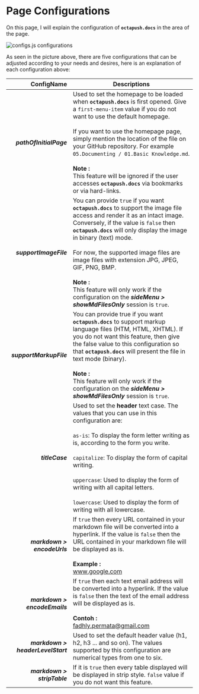 # Page Configurations

On this page, I will explain the configuration of **`octapush.docs`** in the area of the page.

![configs.js configurations](https://cdn.rawgit.com/octapush/documentations/e3fbb665/octapush.docs/00.ASSETS/images/configs-js-behave-page.png)

 As seen in the picture above, there are five configurations that can be adjusted according to your needs and desires, here is an explanation of each configuration above:

ConfigName                        | Descriptions
--------------------------------: | ------------
_**pathOfInitialPage**_           | Used to set the homepage to be loaded when **`octapush.docs`** is first opened. Give a `first-menu-item` value if you do not want to use the default homepage.<br /><br />If you want to use the homepage page, simply mention the location of the file on your GitHub repository. For example `05.Documenting / 01.Basic Knowledge.md`.<br /><br />**Note :**<br />This feature will be ignored if the user accesses **`octapush.docs`** via bookmarks or via hard-links.
_**supportImageFile**_            | You can provide `true` if you want **`octapush.docs`** to support the image file access and render it as an intact image. Conversely, if the value is `false` then **`octapush.docs`** will only display the image in binary (text) mode.<br /><br />For now, the supported image files are image files with extension JPG, JPEG, GIF, PNG, BMP.<br /><br />**Note :**<br />This feature will only work if the configuration on the _**sideMenu > showMdFilesOnly**_ session is `true`.
_**supportMarkupFile**_           | You can provide true if you want **`octapush.docs`** to support markup language files (HTM, HTML, XHTML). If you do not want this feature, then give the false value to this configuration so that **`octapush.docs`** will present the file in text mode (binary).<br /><br />**Note :**<br />This feature will only work if the configuration on the _**sideMenu > showMdFilesOnly**_ session is `true`.
_**titleCase**_                   | Used to set the **header** text case. The values that you can use in this configuration are:<br /><br />`as-is`: To display the form letter writing as is, according to the form you write.<br /><br />`capitalize`: To display the form of capital writing.<br /><br />`uppercase`: Used to display the form of writing with all capital letters.<br /><br />`lowercase`: Used to display the form of writing with all lowercase.
_**markdown > encodeUrls**_       | If `true` then every URL contained in your markdown file will be converted into a hyperlink. If the value is `false` then the URL contained in your markdown file will be displayed as is.<br /><br />**Example :**<br />www.google.com
_**markdown > encodeEmails**_     | If `true` then each text email address will be converted into a hyperlink. If the value is `false` then the text of the email address will be displayed as is.<br /><br />**Contoh :**<br /> fadhly.permata@gmail.com
_**markdown > headerLevelStart**_ | Used to set the default header value (h1, h2, h3 ... and so on). The values supported by this configuration are numerical types from one to six.
_**markdown > stripTable**_       | If it is `true` then every table displayed will be displayed in strip style. `false` value if you do not want this feature.